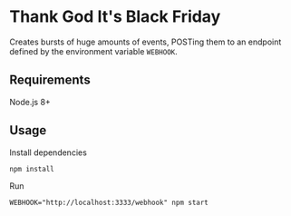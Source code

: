 # Thank God It's Black Friday

Creates bursts of huge amounts of events, POSTing them to an endpoint defined by the environment variable `WEBHOOK`.

## Requirements

Node.js 8+

## Usage

Install dependencies
```
npm install
```

Run
```
WEBHOOK="http://localhost:3333/webhook" npm start
```
